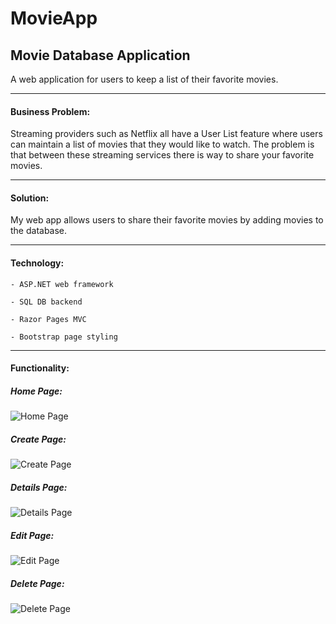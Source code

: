 # MovieApp

## Movie Database Application

A web application for users to keep a list of their favorite movies.

---

#### Business Problem:

Streaming providers such as Netflix all have a User List feature where users can maintain a list of movies that they would like to watch. The problem is that between these streaming services there is way to share your favorite movies.

---

#### Solution:

My web app allows users to share their favorite movies by adding movies to the database.

---

#### Technology:

    - ASP.NET web framework

    - SQL DB backend

    - Razor Pages MVC

    - Bootstrap page styling

---

#### Functionality:

##### Home Page:
![Home Page](https://github.com/SamEakin/RazorPages/blob/screenshots-movie-app/home-screen.png)
##### Create Page:
![Create Page](https://github.com/SamEakin/RazorPages/blob/screenshots-movie-app/create-screen.png)
##### Details Page:
![Details Page](https://github.com/SamEakin/RazorPages/blob/screenshots-movie-app/details-screen.png)
##### Edit Page:
![Edit Page](https://github.com/SamEakin/RazorPages/blob/screenshots-movie-app/edit-screen.png)
##### Delete Page:
![Delete Page](https://github.com/SamEakin/RazorPages/blob/screenshots-movie-app/delete-screen.png)
